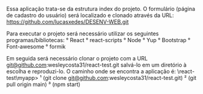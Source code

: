 Essa aplicação trata-se da estrutura index do projeto.
O formulário (página de cadastro do usuário) será localizado e clonado através da URL: https://github.com/lucasxedes/DESENV-WEB.git

Para executar o projeto será necessário utilizar os seguintes programas/bibliotecas:
 ° React
 ° react-scripts
 ° Node
 ° Yup
 ° Bootstrap
 ° Font-awesome
 ° formik
 
 Em seguida será necessário clonar o projeto com a URL git@github.com:wesleycosta31/react-test.git salvá-lo em um diretório à escolha e reproduzi-lo.
 O caminho onde se encontra a aplicação é: \react-test\myapp>
  ¹ (git clone git@github.com:wesleycosta31/react-test.git)
  ² (git pull origin main)
  ³ (npm start)
  
 
  
 

 
